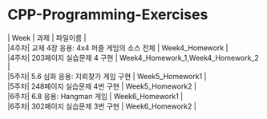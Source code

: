 # CPP-Programming-Exercises
| Week | 과제 | 파일이름 |  
|4주차| 교재 4장 응용: 4x4 퍼즐 게임의 소스 전체 | Week4_Homework |  
|4주차| 203페이지 실습문제 4 구현 | Week4_Homework_1,Week4_Homework_2 |  
|5주차| 5.6 심화 응용: 지뢰찾가 게임 구현 | Week5_Homework1 |  
|5주차| 248페이지 실습문제 4번 구현 | Week5_Homework2 |  
|6주차| 6.8 응용: Hangman 게임 | Week6_Homework1 |  
|6주차| 302페이지 실습문제 3번 구현 | Week6_Homework2 |  
